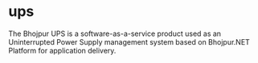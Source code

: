 # ups
The Bhojpur UPS is a software-as-a-service product used as an Uninterrupted Power Supply management system based on Bhojpur.NET Platform for application delivery.
